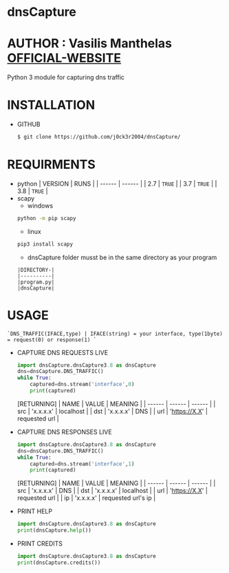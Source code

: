 # dnsCapture
# AUTHOR : Vasilis Manthelas [OFFICIAL-WEBSITE](http://j0ck3r2004.000webhostapp.com/)
Python 3 module for capturing dns traffic
# INSTALLATION
- GITHUB
    ```sh 
    $ git clone https://github.com/j0ck3r2004/dnsCapture/
    ```
# REQUIRMENTS
- python
    | VERSION | RUNS |
    | ------ | ------ |
    | 2.7 | `TRUE` |
    | 3.7 | `TRUE` |
    | 3.8 | `TRUE` |
- scapy
    - windows
    ```sh
    python -m pip scapy
    ```
    - linux
    ```sh 
    pip3 install scapy
    ```
   - dnsCapture folder musst be in the same directory as your program
    ```
    |DIRECTORY-|
    |----------|
    |program.py|
    |dnsCapture|
    ```
# USAGE
    `DNS_TRAFFIC(IFACE,type) | IFACE(string) = your interface, type(1byte) = request(0) or response(1) `
- CAPTURE DNS REQUESTS LIVE
    ```python
    import dnsCapture.dnsCapture3.8 as dnsCapture
    dns=dnsCapture.DNS_TRAFFIC()
    while True:
        captured=dns.stream('interface',0)
        print(captured)
    ```
    [RETURNING]
    | NAME | VALUE | MEANING |
    | ------ | ------ | ------ |
    | src | 'x.x.x.x' | localhost |
    | dst | 'x.x.x.x' | DNS |
    | url | 'https://X.X' | requested url |
    
- CAPTURE DNS RESPONSES LIVE
    ```python
    import dnsCapture.dnsCapture3.8 as dnsCapture
    dns=dnsCapture.DNS_TRAFFIC()
    while True:
        captured=dns.stream('interface',1)
        print(captured)
    ```
    [RETURNING]
    | NAME | VALUE | MEANING |
    | ------ | ------ | ------ |
    | src | 'x.x.x.x' | DNS |
    | dst | 'x.x.x.x' | localhost |
    | url | 'https://X.X' | requested url |
    | ip  | 'x.x.x.x' | requested url's ip |
- PRINT HELP
    ```python
    import dnsCapture.dnsCapture3.8 as dnsCapture
    print(dnsCapture.help())
    ```
- PRINT CREDITS
    ```python
    import dnsCapture.dnsCapture3.8 as dnsCapture
    print(dnsCapture.credits())
    ```
